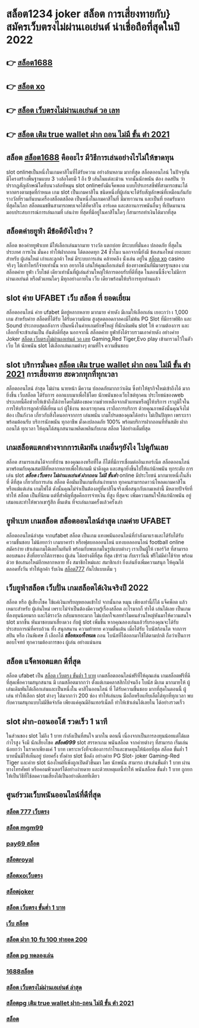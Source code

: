 # สล็อต1234 joker  สล็อต การเสี่ยงทายกับ} สมัครเว็บตรงไม่ผ่านเอเย่นต์   น่าเชื่อถือที่สุดในปี 2022 

## 👉 [สล็อต1688](https://m.gamblerape.com/login?action=register)
## 👉 [สล็อต xo](https://m.gamblerape.com/login?action=login)
## 👉 [สล็อต เว็บตรงไม่ผ่านเอเย่นต์ วอ เลท](https://www.gamblerape.com/)
## 👉 [สล็อต เติม true wallet ฝาก ถอน ไม่มี ขั้น ต่ํา 2021](https://www.gamblerape.com/)

## สล็อต [สล็อต1688](https://m.gamblerape.com/login?action=login)  คืออะไร มีวิธีการเล่นอย่างไรไม่ให้ขาดทุน

 slot onlineเป็นหนึ่งในเกมคาสิโนที่ได้รับความ อย่างล้นหลาม มากที่สุด  สล็อตออนไลน์ ในปัจจุบัน มีโครงสร้างพื้นฐานแบบ 3 วงล้อโดยมี 1 ถึง 9 เส้นในแต่ละม้วน จากนั้นนักพนัน ต้อง กดสปิน ว่าปรากฏสัญลักษณ์ใดที่บนวงล้อที่หมุน  slot onlineยังมีแจ็คพอต แบบโปรเกรสซีฟที่สามารถชนะได้หากตรงตามชุดที่กำหนด เกม slot เป็นเกมคาสิโน ชนิดหนึ่งที่ผู้เล่นจะได้รับสัญลักษณ์ที่เหมือนกันกับรางวัลที่รวมกันบนเครื่องสล็อตสล็อต เป็นหนึ่งในเกมคาสิโนที่ มีมายาวนาน และเป็นที่ ยอมรับมากที่สุดในโลก สล็อตแมชชีนสามารถพบเจอได้ที่คาสิโน อาร์เคด และสถานการพนันอื่นๆ ที่เปิดมานานมอบประสบการณ์การเล่นเกมที่ เล่นง่าย ที่สุดที่มีอยู่ในคาสิโนใดๆ ก็สามารถทำเงินได้มากที่สุด 

## สล็อตค่ายยูฟ่า มีข้อดียังไงบ้าง ?
สล็อต ของค่ายยูฟ่าเบท  มีให้เลือกเล่นมากมาย  รางวัล  แตกบ่อย มีระบบที่มั่นคง ปลอดภัย  ที่สุดในประเทศ การเงิน มั่นคง   ทำให้ฝากถอน ได้ตลอดทุก 24 ชั่วโมง นอกจากนี้ยังมี ข้อเสนอใหม่ เยอะแยะสำหรับ ผู้เล่นใหม่ เก่าและลูกค้า ใหม่ มีระบบการเล่น  คล้ายคลึง  นั่งเล่น อยู่ใน [สล็อต xo](https://www.gamblerape.com/) casino  จริงๆ ได้เท่าไหร่ก็จ่ายเท่านั้น หาก อยากได้ เล่นให้คุณเลือกเล่นที่ ช่องทางพนันที่มีมาตรฐานของ เกมสล็อตค่าย ยูฟ่า เว็บไชต์ เดียวเท่านั้นที่ผู้เล่นส่วนใหญ่ให้การตอบรับที่ดีที่สุด ในตอนนี้ซึ่งจะไม่มีการผ่านเอเย่นต์ หรือตัวแทนใดๆ มีทุกอย่างภายใน เว็บ เดียวพร้อมให้บริการทุกท่านแล้ว

##   slot  ค่าย  UFABET  เว็บ สล็อต ที่ ยอดเยี่ยม 

สล็อตออนไลน์  ค่าย  ufabet  มีอยู่หลากหลาย มากมาย  ค่ายดัง มีเกมให้เลือกเล่น เยอะกว่า เ 1,000 เกม สำหรับค่าย สล็อตที่ได้รับ  ได้รับความนิยม สูงสุดตลอดกาลคงมีไม่พ้น PG Slot ที่มีกราฟฟิก และ Sound ประกอบสุดอลังการ เป็นหนึ่งในค่ายเกมยักษ์ใหญ่ ที่นักเดิมพัน   slot ให้ ความต้องการ  และเลือกที่จะเข้าเล่นเป็น อันดับดีที่สุด นอกจากนี้ สล็อตค่าย ยูฟ่ายังได้รวบรวมเอาค่ายดัง อย่างค่าย Joker [สล็อต เว็บตรงไม่ผ่านเอเย่นต์ วอ เลท](https://www.gamblerape.com/) Gaming,Red Tiger,Evo play เข้ามารวมไว้ในตัว เว็บ ให้ นักพนัน  slot  ได้เลือกเล่นเกมต่างๆ ตามที่ใจ ความชื่นชอบ 

##  slot  บริการมั่นคง [สล็อต เติม true wallet ฝาก ถอน ไม่มี ขั้น ต่ํา 2021](https://www.gamblerape.com/) การเสี่ยงทาย สะดวกทุกที่ทุกเวลา

 สล็อตออนไลน์ ล่าสุด ไม่ผ่าน นายหน้า มีความ ปลอดภัยมากกว่าเดิม ซึ่งทำให้ธุรกิจใหม่เข้าถึงได้ มากยิ่งขึ้น เว็บสล็อต ได้รับการ ออกแบบมาเพื่อใช้โดย นักพนันของเว็บไซต์ทุกคน ประโยชน์ของweb ประเภทนี้คือช่วยให้เข้าถึงได้ง่ายโดยไม่ต้องขอความช่วยเหลือจากตัวแทนหรือผู้ให้บริการ เราภูมิใจในการให้บริการลูกค้าที่ดีเยี่ยม แก่ ผู้ใช้งาน ของเราทุกคน เราถือการบริการ ด้วยคุณภาพดังนั้นคุณจึงไม่ต้อง เป็นกังวล เกี่ยวกับสิ่งใดนอกจากการ เล่นพนัน เกมโปรดของคุณได้อย่าง ไม่เป็นปัญหา เพราะเรา พร้อมต้อนรับ บริการนักพนัน ทุกอาชีพ มั่งคงปลอดภัย 100% พร้อมบริการฝากถอนที่ทันสมัย ฝากถอนได้ ทุกเวลา  ให้คุณได้สนุกสนานเพลิดเพลินกับเกม  สล็อต ได้อย่างเต็มที่สุด


##  เกมสล็อตแตกต่างจากการเดิมพัน  เกมอื่นๆยังไง ไปดูกันเลย

 สล็อต สามารถเล่นได้จากที่บ้าน ของคุณเองหรือที่ใด ก็ได้ที่มีการเชื่อมต่ออินเทอร์เน็ต  สล็อตออนไลน์  มาพร้อมกับคุณสมบัติที่หลากหลายเพื่อให้เกมมี น่าดึงดูด และสนุกยิ่งขึ้นไปให้แก่นักพนัน ทุกระดับ การเล่น slot ***สล็อต เว็บตรง ไม่ผ่านเอเย่นต์ ฝากถอน ไม่มี ขั้นต่ำ*** online มีประโยชน์  มากมายหนึ่งในสิ่งที่ ดีที่สุด เกี่ยวกับการเล่น สล็อต คือมันเป็นเกมที่เล่นง่ายมาก  ทุกคนสามารถดาวน์โหลดเกมคาสิโนหรือแม้แต่เล่น เกมไพ่ได้ ดังนั้นคุณไม่จำเป็นต้องอยู่ที่คาสิโนจริงเพื่อสนุกกับเกมเหล่านี้ มีหลายปัจจัยที่ทำให้ สล็อต เป็นที่นิยม แต่ที่สำคัญที่สุดคือการจ่ายเงิน ที่สูง ที่สุดจะ เพิ่มความสนใจให้แก่นักพนัน อยู่เสมอและทำให้พวกเขารู้สึก ตื่นเต้น ที่จะเล่นเกมครั้งแล้วครั้งเล่า


## ยูฟ่าเบท เกมสล็อต  สล็อตออนไลน์ล่าสุด เกมค่าย UFABET

 สล็อตออนไลน์ล่าสุด จากufabet สล็อต  เป็นเกม แทงพนันออนไลน์ที่กำลังมาแรงและได้รับได้รับความชื่นชอบ ไม่น้อยกว่า  เกมบาคาร่า  หรือฟุตบอลออนไลน์ แทงบอลออนไลน์ football online  สมัครง่าย เข้าเล่นเกมได้เลยในทันที พร้อมกับพบเกมในรูปแบบต่างๆ  เราเป็นผู้ให้ เซอร์วิส ที่สามารถ ตอบสนอง  สิ่งที่อยากได้การของ ผู้เล่น ได้อย่างดีที่สุด ที่สุด  เข้าร่วม กับเราวันนี้ ฟรีไม่มีค่าใช้จ่าย พร้อมด้วย ข้อเสนอใหม่อีกหลากหลาย  ทั้ง สมาชิกใหม่และ สมาชิกเก่า ยิ่งเล่นยิ่งเพิ่มความสนุก ให้คุณได้ ตลอดทั้งวัน  ทำให้ลูกค้า  รับเงิน [สล็อต777](https://m.gamblerape.com/login?action=login) กันไปแบบเต็ม ๆ


## เว็บยูฟ่าสล็อต  เว็บปั่น เกมสล็อตได้เงินจริงปี 2022

สล็อต หรือ ตู้เสี่ยงโชค ใช้แค่เงินเหรียญหยอดเข้าไป จากนั้นกด  หมุน  เพียงเท่านี้ก็ได้ แจ็คพ็อต แล้ว เหมาะสำหรับ ผู้เล่นใหม่  เพราะไม่จำเป็นต้องมีความรู้เรื่องสล็อต อะไรมากก็ ทำได้ เล่นได้เลย เป็นเกมที่ลงทุนน้อยมาก และได้รางวัล กลับมาเยอะมาก ไม่แปลกใจเลยทำไมคนส่วนใหญ่หันมาให้ความสนใจ slot มากขึ้น หันมาชอบมาเสี่ยงดวง กับตู้  slot เพิ่มขึ้น หากคุณลองเล่นแล้วรับรองคุณจะได้รับประสบการณ์ที่ครบถ้วน ทั้ง สนุกสนาน  ความท้าทาย ความตื่นเต้น เมื่อได้รับ โบนัสก้อนโต จากการ  สปิน หรือ เงินพิเศษ ก็ เลือกได้ **สล็อตxoทั้งหมด** ถอน  โบนัสที่ได้ออกมาใช้ได้ตามปกติ ถือว่าเป็นการตอบโจทย์ ทุกความต้องการของ ผู้เล่น อย่างแน่นอน 


## สล็อต  แจ็คพอตแตก ดีที่สุด

สล็อต  ufabet   เป็น [สล็อต เว็บตรง ขั้นต่ำ 1 บาท](https://m.gamblerape.com/login?action=login) เกมสล็อตออนไลน์ฟรีที่ให้คุณเล่น เกมสล็อตฟรีที่ดีที่สุดเพื่อความสนุกสนาน มี เกมสล็อตมากกว่า ตั้งแต่เกมคลาสสิกไปจนถึง โบนัส มีเกม มากมายให้ ผู้เล่นเดิมพันได้เลือกเล่นและเป็นหนึ่งใน คาสิโนออนไลน์   ที่ ได้รับความชื่นชอบ มากที่สุดในตอนนี้  ผู้เล่น   ทำให้เลือก slot ต่างๆ ได้มากกว่า 200 ช่อง   ทำให้เล่นบน มือถือหรือแท็บเล็ตได้ทุกที่ทุกเวลา พบกับความสนุกแบบไม่มีขีดจำกัด เพียงแค่คุณมีอินเทอร์เน็ตก็  ทำให้เข้าเล่นได้เลยใน ได้อย่างรวดเร็ว  


##  slot  ฝาก-ถอนออโต้ รวดเร็ว 1 นาที

ในส่วนของ slot  ไม่ถึง  1 บาท กำลังเป็นที่สนใจ มากใน ตอนนี้ เนื่องจากเป็นการลงทุนน้อยแต่ได้ผลกำไรสูง จึงมี นักเสี่ยงโชค ***สล็อต999***  slot สรรหาเกม พนันสล็อต จากค่ายต่างๆ ที่สามารถ  เริ่มเล่น น้อยกว่า   ในราคาเพียงแค่ 1 บาท เพราะหวังที่จะต้องการกำไรและขาดทุนให้น้อยที่สุด สล็อต ขั้นต่ำ   1 บาทนั้นมีให้เห็นอยู่ บ่อยครั้ง  ทั้งค่าย slot ชื่อดัง อย่างค่าย PG Slot- joker Gaming-Red Tiger และค่าย slot น้องใหม่ที่เพิ่งถูกเปิดตัวขึ้นมา โดย นักพนัน  สามารถ เข้าเล่นขั้นต่ำ  1 บาท ผ่านทางโทรศัพท์ หรือคอมพิวเตอร์ได้อย่างง่ายดาย และด้วยเหตุผลนี้ทำให้ พนันสล็อต ขั้นต่ำ   1 บาท ถูกยกให้เป็นวิธีที่ใช้ลดความเสี่ยงได้เป็นอย่างดีเลยทีเดียว


## ศูนย์รวมเว็บพนันออนไลน์ที่ดีที่สุด

### [สล็อต 777 เว็บตรง](https://atom.io/themes/สมัคร%20สล็อต%20เว็บตรง%20ขั้นต่ำ%201%20บาท%20แตกง่ายมาก%20เว็บพนันออนไลน์ที่ครบที่สุด%20ฝากถอนไม่มีขั้นต่ำ%20101627)
### [สล็อต mgm99](https://atom.io/themes/สมัคร%20สล็อต%20เว็บตรง%20ขั้นต่ำ%201%20บาท%20แตกง่ายมาก%20เว็บพนันออนไลน์ที่ครบที่สุด%20ฝากถอนไม่มีขั้นต่ำ%20101922)
### [pay69 สล็อต](https://atom.io/themes/สมัคร%20สล็อต%20เว็บตรง%20ขั้นต่ำ%201%20บาท%20แตกง่ายมาก%20เว็บพนันออนไลน์ที่ครบที่สุด%20ฝากถอนไม่มีขั้นต่ำ%20101790)
### [สล็อตroyal](https://atom.io/themes/สมัคร%20สล็อต%20เว็บตรง%20ขั้นต่ำ%201%20บาท%20แตกง่ายมาก%20เว็บพนันออนไลน์ที่ครบที่สุด%20ฝากถอนไม่มีขั้นต่ำ%20101838)
### [สล็อตxoเว็บตรง](https://atom.io/themes/สมัคร%20สล็อต%20เว็บตรง%20ขั้นต่ำ%201%20บาท%20แตกง่ายมาก%20เว็บพนันออนไลน์ที่ครบที่สุด%20ฝากถอนไม่มีขั้นต่ำ%20101466)
### [สล็อตjoker](https://atom.io/themes/สมัคร%20สล็อต%20เว็บตรง%20ขั้นต่ำ%201%20บาท%20แตกง่ายมาก%20เว็บพนันออนไลน์ที่ครบที่สุด%20ฝากถอนไม่มีขั้นต่ำ%20101687)
### [สล็อต เว็บตรง ขั้นต่ำ 1 บาท](https://atom.io/themes/สมัคร%20สล็อต%20เว็บตรง%20ขั้นต่ำ%201%20บาท%20แตกง่ายมาก%20เว็บพนันออนไลน์ที่ครบที่สุด%20ฝากถอนไม่มีขั้นต่ำ%20101903)
### [เว็บ สล็อต](https://atom.io/themes/สมัคร%20สล็อต%20เว็บตรง%20ขั้นต่ำ%201%20บาท%20แตกง่ายมาก%20เว็บพนันออนไลน์ที่ครบที่สุด%20ฝากถอนไม่มีขั้นต่ำ%20101626)
### [สล็อต ฝาก 10 รับ 100 ทำยอด 200](https://atom.io/themes/สมัคร%20สล็อต%20เว็บตรง%20ขั้นต่ำ%201%20บาท%20แตกง่ายมาก%20เว็บพนันออนไลน์ที่ครบที่สุด%20ฝากถอนไม่มีขั้นต่ำ%20101478)
### [สล็อต pg ทดลองเล่น](https://atom.io/themes/สมัคร%20สล็อต%20เว็บตรง%20ขั้นต่ำ%201%20บาท%20แตกง่ายมาก%20เว็บพนันออนไลน์ที่ครบที่สุด%20ฝากถอนไม่มีขั้นต่ำ%20101255)
### [1688สล็อต](https://atom.io/themes/สมัคร%20สล็อต%20เว็บตรง%20ขั้นต่ำ%201%20บาท%20แตกง่ายมาก%20เว็บพนันออนไลน์ที่ครบที่สุด%20ฝากถอนไม่มีขั้นต่ำ%20101957)
### [สล็อต เว็บตรงไม่ผ่านเอเย่นต์ ล่าสุด](https://atom.io/themes/สมัคร%20สล็อต%20เว็บตรง%20ขั้นต่ำ%201%20บาท%20แตกง่ายมาก%20เว็บพนันออนไลน์ที่ครบที่สุด%20ฝากถอนไม่มีขั้นต่ำ%20101570)
### [สล็อตpg เติม true wallet ฝาก-ถอน ไม่มี ขั้น ต่ํา 2021](https://atom.io/themes/สมัคร%20สล็อต%20เว็บตรง%20ขั้นต่ำ%201%20บาท%20แตกง่ายมาก%20เว็บพนันออนไลน์ที่ครบที่สุด%20ฝากถอนไม่มีขั้นต่ำ%20101491)
### [สล็อต](https://atom.io/themes/สมัคร%20สล็อต%20เว็บตรง%20ขั้นต่ำ%201%20บาท%20แตกง่ายมาก%20เว็บพนันออนไลน์ที่ครบที่สุด%20ฝากถอนไม่มีขั้นต่ำ%20101487)